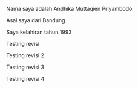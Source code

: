 Nama saya adalah Andhika Muttaqien Priyambodo

Asal saya dari Bandung

Saya kelahiran tahun 1993

Testing revisi

Testing revisi 2

Testing revisi 3

Testing revisi 4
